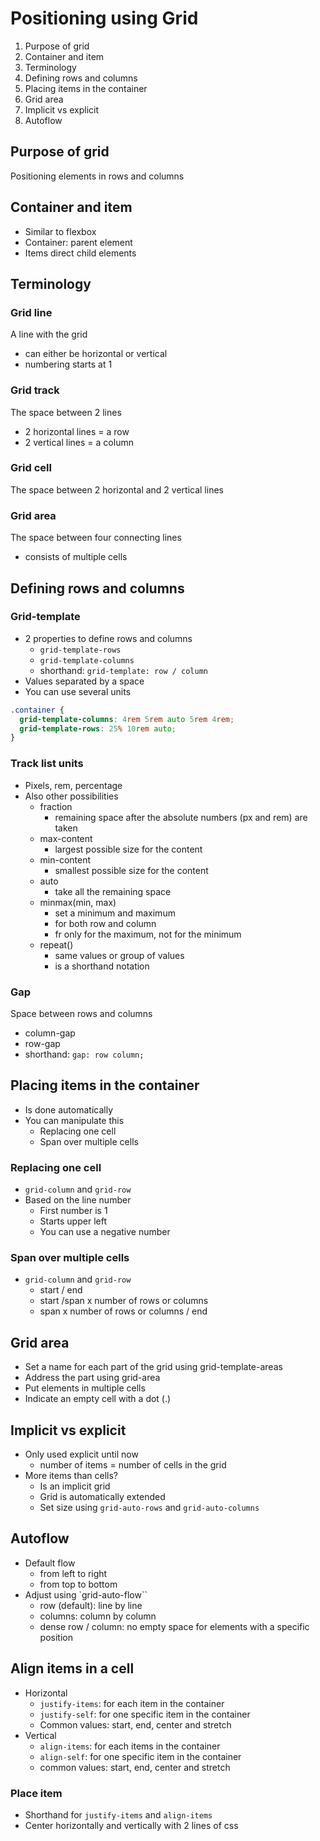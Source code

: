 # Positioning using Grid

1. Purpose of grid
2. Container and item
3. Terminology
4. Defining rows and columns
5. Placing items in the container
6. Grid area
7. Implicit vs explicit
8. Autoflow

## Purpose of grid

Positioning elements in rows and columns

## Container and item

- Similar to flexbox
- Container: parent element
- Items direct child elements

## Terminology

### Grid line

A line with the grid

- can either be horizontal or vertical
- numbering starts at 1

### Grid track

The space between 2 lines

- 2 horizontal lines = a row
- 2 vertical lines = a column

### Grid cell

The space between 2 horizontal and 2 vertical lines

### Grid area

The space between four connecting lines

- consists of multiple cells

## Defining rows and columns

### Grid-template

- 2 properties to define rows and columns
  - `grid-template-rows`
  - `grid-template-columns`
  - shorthand: `grid-template: row / column`
- Values separated by a space
- You can use several units

```css
.container {
  grid-template-columns: 4rem 5rem auto 5rem 4rem;
  grid-template-rows: 25% 10rem auto;
}
```

### Track list units

- Pixels, rem, percentage
- Also other possibilities
  - fraction
    - remaining space after the absolute numbers (px and rem) are taken
  - max-content
    - largest possible size for the content
  - min-content
    - smallest possible size for the content
  - auto
    - take all the remaining space
  - minmax(min, max)
    - set a minimum and maximum
    - for both row and column
    - fr only for the maximum, not for the minimum
  - repeat()
    - same values or group of values
    - is a shorthand notation

### Gap

Space between rows and columns

- column-gap
- row-gap
- shorthand: `gap: row column;`

## Placing items in the container

- Is done automatically
- You can manipulate this
  - Replacing one cell
  - Span over multiple cells

### Replacing one cell

- `grid-column` and `grid-row`
- Based on the line number
  - First number is 1
  - Starts upper left
  - You can use a negative number

### Span over multiple cells

- `grid-column` and `grid-row`
  - start / end
  - start /span x number of rows or columns
  - span x number of rows or columns / end

## Grid area

- Set a name for each part of the grid using grid-template-areas
- Address the part using grid-area
- Put elements in multiple cells
- Indicate an empty cell with a dot (.)

## Implicit vs explicit

- Only used explicit until now
  - number of items = number of cells in the grid
- More items than cells?
  - Is an implicit grid
  - Grid is automatically extended
  - Set size using `grid-auto-rows` and `grid-auto-columns`

## Autoflow

- Default flow
  - from left to right
  - from top to bottom
- Adjust using `grid-auto-flow``
  - row (default): line by line
  - columns: column by column
  - dense row / column: no empty space for elements with a specific position

## Align items in a cell

- Horizontal
  - `justify-items`: for each item in the container
  - `justify-self`: for one specific item in the container
  - Common values: start, end, center and stretch
- Vertical
  - `align-items`: for each items in the container
  - `align-self`: for one specific item in the container
  - common values: start, end, center and stretch

### Place item

- Shorthand for `justify-items` and `align-items`
- Center horizontally and vertically with 2 lines of css
